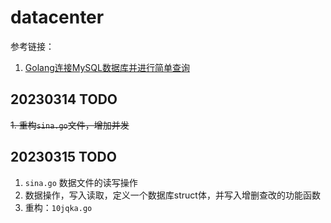 # datacenter

参考链接：

1. [Golang连接MySQL数据库并进行简单查询](https://blog.csdn.net/a6661314/article/details/122521821)

## 20230314 TODO

~~1. 重构`sina.go`文件，增加并发~~

## 20230315 TODO

1. `sina.go` 数据文件的读写操作
2. 数据操作，写入读取，定义一个数据库struct体，并写入增删查改的功能函数
3. 重构：`10jqka.go`
